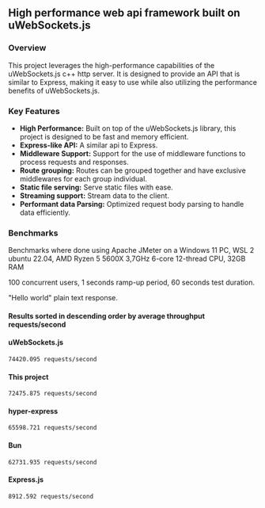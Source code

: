 ## High performance web api framework built on uWebSockets.js

### Overview

This project leverages the high-performance capabilities of the uWebSockets.js c++ http server. It is designed to provide an API that is similar to Express, making it easy to use while also utilizing the performance benefits of uWebSockets.js.

### Key Features

- **High Performance:** Built on top of the uWebSockets.js library, this project is designed to be fast and memory efficient.
- **Express-like API:** A similar api to Express.
- **Middleware Support:** Support for the use of middleware functions to process requests and responses.
- **Route grouping:** Routes can be grouped together and have exclusive middlewares for each group individual.
- **Static file serving:** Serve static files with ease.
- **Streaming support:** Stream data to the client.
- **Performant data Parsing:** Optimized request body parsing to handle data efficiently.

### Benchmarks

Benchmarks where done using Apache JMeter on a Windows 11 PC, WSL 2 ubuntu 22.04, AMD Ryzen 5 5600X 3,7GHz 6-core 12-thread CPU, 32GB RAM

100 concurrent users, 1 seconds ramp-up period, 60 seconds test duration.

"Hello world" plain text response.

#### Results sorted in descending order by average throughput requests/second

#### uWebSockets.js

```
74420.095 requests/second
```

#### This project

```
72475.875 requests/second
```

#### hyper-express

```
65598.721 requests/second
```

#### Bun

```
62731.935 requests/second
```

#### Express.js

```
8912.592 requests/second
```
